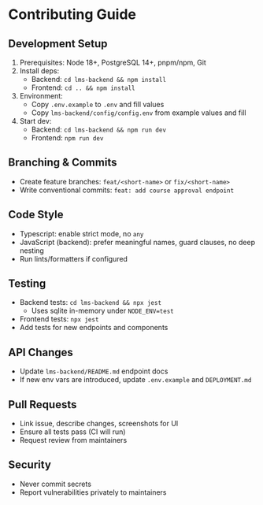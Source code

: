 # Contributing Guide

## Development Setup

1. Prerequisites: Node 18+, PostgreSQL 14+, pnpm/npm, Git
2. Install deps:
   - Backend: `cd lms-backend && npm install`
   - Frontend: `cd .. && npm install`
3. Environment:
   - Copy `.env.example` to `.env` and fill values
   - Copy `lms-backend/config/config.env` from example values and fill
4. Start dev:
   - Backend: `cd lms-backend && npm run dev`
   - Frontend: `npm run dev`

## Branching & Commits

- Create feature branches: `feat/<short-name>` or `fix/<short-name>`
- Write conventional commits: `feat: add course approval endpoint`

## Code Style

- Typescript: enable strict mode, no `any`
- JavaScript (backend): prefer meaningful names, guard clauses, no deep nesting
- Run lints/formatters if configured

## Testing

- Backend tests: `cd lms-backend && npx jest`
  - Uses sqlite in-memory under `NODE_ENV=test`
- Frontend tests: `npx jest`
- Add tests for new endpoints and components

## API Changes

- Update `lms-backend/README.md` endpoint docs
- If new env vars are introduced, update `.env.example` and `DEPLOYMENT.md`

## Pull Requests

- Link issue, describe changes, screenshots for UI
- Ensure all tests pass (CI will run)
- Request review from maintainers

## Security

- Never commit secrets
- Report vulnerabilities privately to maintainers